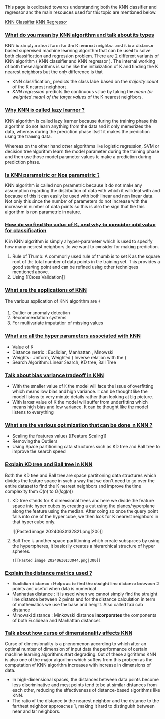 This page is dedicated towards understanding both the KNN classifier and regressor and the main resources used for this topic are mentioned below.

[KNN Classifier](https://scikit-learn.org/stable/modules/generated/sklearn.neighbors.KNeighborsClassifier.html)
[KNN Regressor](https://scikit-learn.org/stable/modules/generated/sklearn.neighbors.KNeighborsRegressor.html)

### [What do you mean by KNN algorithm and talk about its types](#)

KNN is simply a short form for the K nearest neighbor and it is a distance based supervised machine learning algorithm that can be used to solve both classification and regression problem. There are 2 different variants of KNN algorithm ( KNN classifier and KNN regressor ). The internal working of both these algorithms is same like the initialization of K and finding the K nearest neighbors but the only difference is that

 - KNN classification_ predicts the class label based on the _majority count_ of the K nearest neighbors.
 - _KNN regression_ predicts the continuous value by taking the _mean (or weighted mean) of the target values_ of the K nearest neighbors.

### [Why KNN is called lazy learner ?](#)

KNN algorithm is called lazy learner because during the training phase this algorithm do not learn anything from the data and it only memorizes the data, whereas during the prediction phase itself it makes the prediction using the training data.

Whereas on the other hand other algorithms like logistic regression, SVM or decision tree algorithm learn the model parameter during the training phase and then use those model parameter values to make a prediction during prediction phase.

### [Is KNN parametric or Non parametric ?](#) 

KNN algorithm is called non parametric because it do not make any assumption regarding the distribution of data with which it will deal with and because of this it can easily be used with both linear and non linear data. Not only this since the number of parameters do not increase with the increase in number of data points so this is also the sign that the this algorithm is non parametric in nature.


### [How do we find the value of K, and why to consider odd value for classification](#)

K in KNN algorithm is simply a hyper-parameter which is used to specify how many nearest neighbors do we want to consider for making prediction.

1. Rule of Thumb: A commonly used rule of thumb is to set K as the square root of the total number of data points in the training set. This provides a good starting point and can be refined using other techniques mentioned above.
2. Using [[Cross Validation]]

### [What are the applications of KNN](#)

The various application of KNN algorithm are ⬇️

1. Outlier or anomaly detection
2. Recommendation systems
3. For multivariate imputation of missing values


### [What are all the hyper parameters associated with KNN](#)

-  Value of K
- Distance metric : Euclidian, Manhattan , Minowski
- Weights : Uniform, Weighted ( Inverse relation with the )
- Search Algorithm: Linear Search, KD tree, Ball Tree

### [Talk about bias variance tradeoff in KNN](#)

- With the smaller value of K the model will face the issue of overfitting which means low bias and high variance. It can be thought like the model listens to very minute details rather than looking at big picture.
- With larger value of K the model will suffer from underfitting which means high bias and low variance. It can be thought like the model listens to everything

### [What are the various optimization that can be done in KNN ?](#) 

- Scaling the features values [[Feature Scaling]]
- Removing the Outliers
- Using Space partitioning data structures such as KD tree and Ball tree to improve the search speed


### [Explain KD tree and Ball tree in KNN](#)

Both the KD tree and Ball tree are space partitioning data structures which divides the feature space in such a way that we don't need to go over the entire dataset to find the K nearest neighbors and improve the time complexity from $O(n)$ to $O(log(n))$

1. KD tree stands for K dimensional trees and here we divide the feature space into hyper cubes by creating a cut using the planes/hyperplane along the feature using the median. After doing so once the query point falls into one of the hyper cube, we then look for K nearest neighbors in that hyper cube only.

	![[Pasted image 20240630132821.png|200]]
2.  Ball Tree is another space-partitioning which create subspaces by using the hyperspheres, it basically creates a hierarchical structure of hyper spheres.

		![[Pasted image 20240630133044.png|300]]
### [Explain the distance metrics used ?](#) 

- Euclidian distance : Helps us to find the straight line distance between 2 points and useful when data is numerical
- Manhattan distance : It is used when we cannot simply find the straight line distance between 2 points and for the distance calculation in term of mathematics we use the base and height. Also called taxi cab distance
- Minowski distance : Minkowski distance **incorporates** the components of both Euclidean and Manhattan distances

### [Talk about how curse of dimensionality affects KNN](#)

Curse of dimensionality is a phenomenon according to which after an optimal number of dimension of input data the performance of certain machine learning algorithms start degrading. Out of these algorithms KNN is also one of the major algorithm which suffers from this problem as the computation of KNN algorithm increases with increase in dimensions of data.

- In high-dimensional spaces, the distances between data points become less discriminative and most points tend to be at similar distances from each other, reducing the effectiveness of distance-based algorithms like KNN.
- The ratio of the distance to the nearest neighbor and the distance to the farthest neighbor approaches 1, making it hard to distinguish between near and far neighbors.

